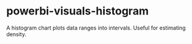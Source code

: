 # powerbi-visuals-histogram
A histogram chart plots data ranges into intervals. Useful for estimating density.
